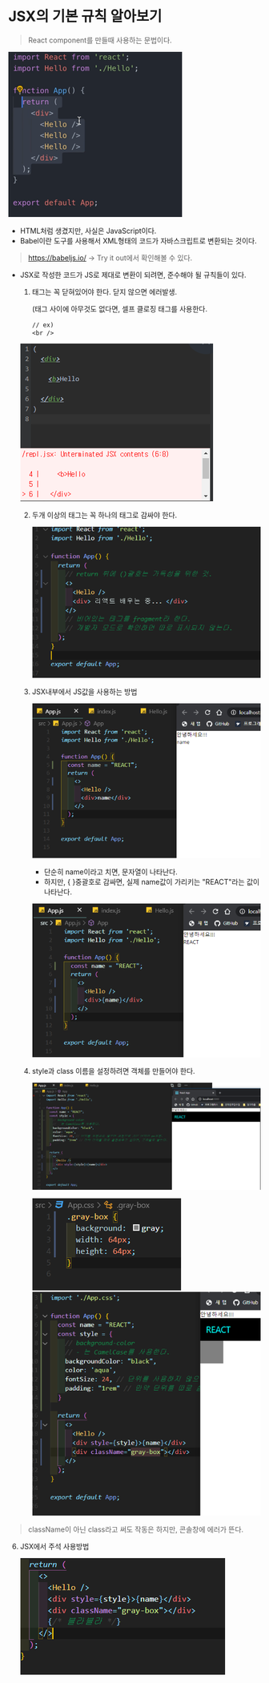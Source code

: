 # JSX의 기본 규칙 알아보기

> React component를 만들때 사용하는 문법이다.





<img src="2.JSX.assets/image-20200831152651713.png" alt="image-20200831152651713" style="zoom: 50%;" />

- HTML처럼 생겼지만, 사실은 JavaScript이다.
- Babel이란 도구를 사용해서 XML형태의 코드가 자바스크립트로 변환되는 것이다.

> https://babeljs.io/  -> Try it out에서 확인해볼 수 있다.



- JSX로 작성한 코드가 JS로 제대로 변환이 되려면, 준수해야 될 규칙들이 있다.

  1. 태그는 꼭 닫혀있어야 한다. 닫지 않으면 에러발생. 

     (태그 사이에 아무것도 없다면, 셀프 클로징 태그를 사용한다. 

     ```react
     // ex) 
     <br />
     ```

  ![image-20200831153522921](2.JSX.assets/image-20200831153522921.png)

  

  2. 두개 이상의 태그는 꼭 하나의 태그로 감싸야 한다.

     ![image-20200831154614970](2.JSX.assets/image-20200831154614970.png)

     

  3. JSX내부에서 JS값을 사용하는 방법

     ![image-20200831155304073](2.JSX.assets/image-20200831155304073.png)

     - 단순히 name이라고 치면, 문자열이 나타난다.
     - 하지만, { }중괄호로 감싸면, 실제 name값이 가리키는 "REACT"라는 값이 나타난다.

     ![image-20200831155451592](2.JSX.assets/image-20200831155451592.png)

     

  4. style과 class 이름을 설정하려면 객체를 만들어야 한다.

     ![image-20200831160559566](2.JSX.assets/image-20200831160559566.png)

     ![image-20200831161448998](2.JSX.assets/image-20200831161448998.png) <img src="2.JSX.assets/image-20200831161400395.png" alt="image-20200831161400395"  />

> className이 아닌 class라고 써도 작동은 하지만, 콘솔창에 에러가 뜬다.



  6. JSX에서 주석 사용방법

     ![image-20200831162053755](2.JSX.assets/image-20200831162053755.png)